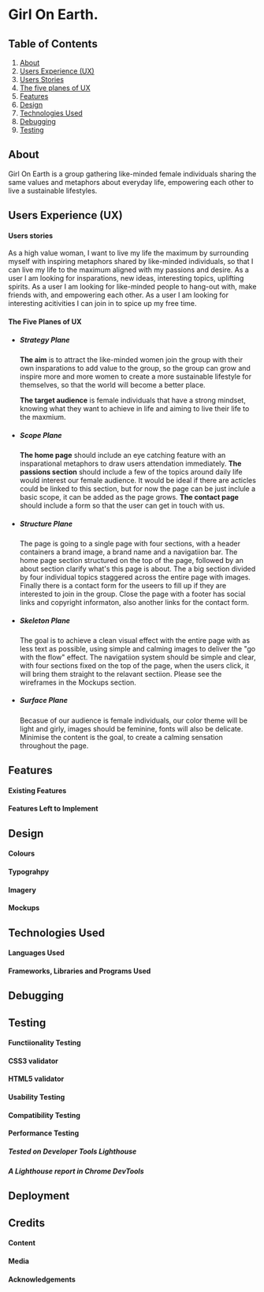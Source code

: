 # Girl On Earth.

## Table of Contents
1. [About](#about)
2. [Users Experience (UX)](#user-experience)
3. [Users Stories](#users-stories)
4. [The five planes of UX](#the-five-planes-of-UX)
5. [Features](#feature)
6. [Design](#design)
7. [Technologies Used](#Technologies-used)
8. [Debugging](#debugging)
9. [Testing](#testing)

## About

Girl On Earth is a group gathering like-minded female individuals sharing the same values and metaphors about everyday life, empowering each other to live a sustainable lifestyles.

## Users Experience (UX)

#### Users stories

As a high value woman, I want to live my life the maximum by surrounding myself with inspiring metaphors shared by like-minded individuals, so that I can live my life to the maximum aligned with my passions and desire.
As a user I am looking for insparations, new ideas, interesting topics, uplifting spirits.
As a user I am looking for like-minded people to hang-out with, make friends with, and empowering each other.
As a user I am looking for interesting acitivities I can join in to spice up my free time.

#### The Five Planes of UX

* ##### Strategy Plane

  **The aim** is to attract the like-minded women join the group with their own insparations to add value to the group, so the group can grow and inspire more and more women to create a more sustainable lifestyle for themselves, so that the world will become a better place.

  **The target audience** is female individuals that have a strong mindset, knowing what they want to achieve in life and aiming to live their life to the maxmium.

* ##### Scope Plane

  **The home page** should include an eye catching feature with an insparational metaphors to draw users attendation immediately. **The passions section** should include a few of the topics around daily life would interest our female audience. It would be ideal if there are acticles could be linked to this section, but for now the page can be just inclule a basic scope, it can be added as the page grows. **The contact page** should include a form so that the user can get in touch with us.

* ##### Structure Plane
  
  The page is going to a single page with four sections, with a header containers a brand image, a brand name and a navigatiion bar. The home page section structured on the top of the page, followed by an about section clarify what's this page is about. The a big section divided by four individual topics staggered across the entire page with images. Finally there is a contact form for the useers to fill up if they are interested to join in the group. Close the page with a footer has social links and copyright informaton, also another links for the contact form.

* ##### Skeleton Plane
  The goal is to achieve a clean visual effect with the entire page with as less text as possible, using simple and calming images to deliver the "go with the flow" effect. The navigatiion system should be simple and clear, with four sections fixed on the top of the page, when the users click, it will bring them straight to the relavant sectiion. Please see the wireframes in the Mockups section.

* ##### Surface Plane
  Becasue of our audience is female individuals, our color theme will be light and girly, images should be feminine, fonts will also be delicate. Minimise the content is the goal, to create a calming sensation throughout the page.

  
## Features

#### Existing Features

#### Features Left to Implement

## Design

#### Colours

#### Typograhpy

#### Imagery

#### Mockups

## Technologies Used

#### Languages Used

#### Frameworks, Libraries and Programs Used

## Debugging

## Testing

#### Functiionality Testing

#### CSS3 validator

#### HTML5 validator

#### Usability Testing

#### Compatibility Testing

#### Performance Testing

##### Tested on Developer Tools Lighthouse

##### A Lighthouse report in Chrome DevTools

## Deployment

## Credits

#### Content

#### Media

#### Acknowledgements







